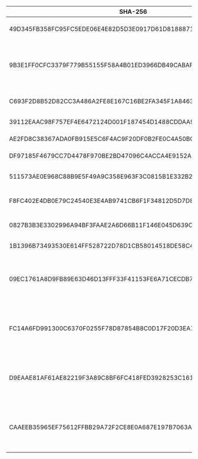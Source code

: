 |SHA-256|SHA-1|MD5|CRC-32|Filename|Source|
|-|-|-|-|-|-|
|49D345FB358FC95FC5EDE06E4E82D5D3E0917D61D81888710976BC752A8F8E1D|82BCFEDF69AFDD5DFEFCF1C3584668F927E607B6|35D6701C495ED47C0DFA9CCB62AECFBB|C56AEA1E|FurryUniversityRebirth1.0.zip|\[Mega\] FurryUniversityRebirth1.0.zishanchup \[2022-09-25 18:34:55 (UTC+8)\]|
|9B3E1FF0CFC3379F779B55155F58A4B01ED3966DB49CABAF0EE8F64FC3FDB940|07F68CD5C53BCEEE26D92FD62FAD82A81DE8DC5D|D52A2BBBDAF0F111F468EC658B8BB4FC|2F254DD3|FurryUniversityRebirth-1.1-pc.zip|\[Mega\] FurryUniversityRebirth-1.1-pc.zip \[2022-09-27 16:09:34 (UTC+8)\]<br>\[夸克\] FurryUniversityRebirth-1.1-pc.zishanchup \[2022-10-20 01:19:43.087 (UTC+8)\]|
|C693F2D8B52D82CC3A486A2FE8E167C16BE2FA345F1A846370DA3BD656336003|02AC7DD51E0083BED6674846E8F936D439202F94|DCFC4AA3DA369C5FB04C19512EAA6ED0|851598D7|FurryUniversityRebirth-1.21Alpha-pc.zip|\[Mega\] FurryUniversityRebirth-1.21Alpha-pc.zip \[2022-10-17 23:45:11 (UTC+8)\]|
|39112EAAC98F757EF4E6472124D001F187454D1488CDDAA96D7FFAD0AE204A6E|456CF5B184FF5F9A6D2EA7C8F653C9D51DF280CB|0C3BD29DD7F2D09D872345C121651FB5|1CC51569|FurryUniversityRebirth-1.25-pc.zip||
|AE2FD8C38367ADA0FB915E5C6F4AC9F20DF0B2FE0C4A50BC48B3AACEDC9A6327|943577AEA24BFE16A3E3003EF7B7A35B7BBF30AC|F95A44A5F156F4517DFF1217B0B7EB72|F8513F3F|FurryUniversityRebirth-1.3-pc.zip||
|DF97185F4679CC7D4478F970BE2BD47096C4ACCA4E9152A50235BD05FCB73B27|B7213D7B941F4A86FC8149591747104B4FFD1AEA|83292EEAB782B1ABF63D594569BCB64E|1693C853|FurryUniversityRevirth-1.3.apk||
|511573AE0E968C88B9E5F49A9C358E963F3C0815B1E332B23CCB0008EEEDBA13|AA29C3ADE62482DB24A726CC458FC27EDF1B67B4|22F148DD9AF8FE5C3CDA885094727BF9|1049F2DC|FurryUniversityAfterRebirth-0.1-pc.zip|[\[itch.io\]](https://heichuanbao.itch.io/furry-university-rebirth) FurryUniversityAfterRebirth-0.1-pc.zip \[2022-12-16 20:26 (UTC)\]|
|F8FC402E4DB0E79C24540E3E4AB9741CB6F1F34812D5D7D874EF58CE60055BAC|08BA7E29D912F505FA402B2A810EBC7BECA93475|B3410C0219DA4F9DD836C415190B0A1F|83DB0164|FurryUniversityAfterRebirth-0.1-mac.zip|[\[itch.io\]](https://heichuanbao.itch.io/furry-university-rebirth) FurryUniversityAfterRebirth-0.1-mac.zip \[2022-12-16 20:26 (UTC)\]|
|0827B3B3E3302996A94BF3FAAE2A6D66B11F146E045D639C336456F9EA55E4A1|C9B12929FCB150A859AD45FFB662B4A141CCB1F4|C4C67B45FFF2FA3EF3CF13A6621E59F5|6675F2DB|FurryUniversityAfterRebirth-0.2-pc.zip|[\[itch.io\]](https://heichuanbao.itch.io/furry-university-rebirth) FurryUniversityAfterRebirth-0.2-pc.zip \[2023-01-20 12:09 (UTC)\]|
|1B1396B73493530E614FF528722D78D1CB58014518DE58C49717D694E3F9F537|4D726043AA40BC23133189009BB4863117934E5D|B5FBAC12CA0461B8A5A789DE4E479C1F|8F487F2E|FuryyUniversityAR0.2.apk|[\[itch.io\]](https://heichuanbao.itch.io/furry-university-rebirth) FuryyUniversityAR0.2.apk \[2023-01-20 12:23 (UTC)\]|
|09EC1761A8D9FB89E63D46D13FFF33F41153FE6A71CECDB77635F0288E08BA6C|95357604F273B94324D3B7C22112D2B81706E254|16942175379F3CE4B531D714F1D7D263|773184D1|FurryUniversityAfterRebirth-0.25-win.zip|\[Windows版本下载\] FurryUniversityAfterRebirth-0.25-win.zip<br>\[Windows版本下载（备用）\] FurryUniversityAfterRebirth-0.25-win.zip|
|FC14A6FD991300C6370F0255F78D87854B8C0D17F20D3EA754D32646AB4DAA9B|410766D997B51D5988BE40F5F0538B71F6DC61C0|5873D291C8FF69A02E20A9C63B4F732C|8EC0D2D5|FurryUniversityAfterRebirth-0.25-android.apk|\[Android版本下载\] FurryUniversityAfterRebirth-0.25-android.apk<br>\[Android版本下载（备用）\] FurryUniversityAfterRebirth-0.25-android.apk|
|D9EAAE81AF61AE82219F3A89C8BF6FC418FED3928253C161AF7E907451D6F52A|DDF59A00A29EF7695A536D53FCED6C8752917318|A7E34755FA7773BD2E06D0EC4D2073C2|85ECD761|FurryUniversityAfterRebirth-0.25.1-win.zip|\[Windows版本下载\] FurryUniversityAfterRebirth-0.25.1-win.zip<br>\[Windows版本下载（备用）\] FurryUniversityAfterRebirth-0.25.1-win.zip|
|CAAEEB35965EF75612FFBB29A72F2CE8E0A687E197B7063A61057BAFC1B4FD00|82743EE8D93165FA544BBED3C0857985EB9657D4|9815AA80D529BDF4E28CA976CF4B6FDC|DBB2EB0A|FurryUniversityAfterRebirth-0.25.1-android.apk|\[Android版本下载\] FurryUniversityAfterRebirth-0.25.1-android.apk<br>\[Android版本下载（备用）\] FurryUniversityAfterRebirth-0.25.1-android.apk|
